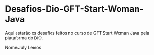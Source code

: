 # Desafios-Dio-GFT-Start-Woman-Java
Aqui estarão os desafios feitos no curso de GFT Start Woman Java pela plataforma do DIO.

Nome:July Lemos

